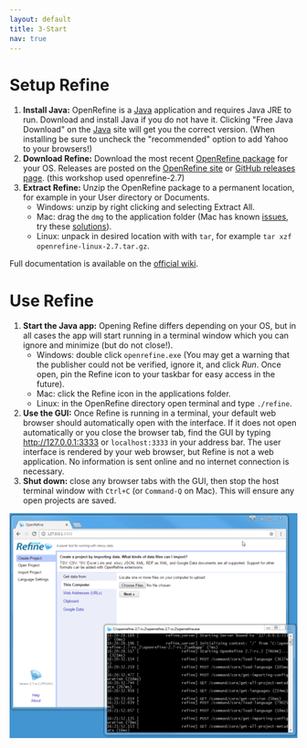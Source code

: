 ```yaml
---
layout: default
title: 3-Start
nav: true
---
```


# Setup Refine
    
1. **Install Java:** OpenRefine is a [Java](http://java.com/en/) application and requires Java JRE to run. Download and install Java if you do not have it. Clicking "Free Java Download" on the [Java](http://java.com/) site will get you the correct version. (When installing be sure to uncheck the "recommended" option to add Yahoo to your browsers!)
2. **Download Refine:** Download the most recent [OpenRefine package](http://openrefine.org/download.html) for your OS. Releases are posted on the [OpenRefine site](http://openrefine.org/download.html) or [GitHub releases page](https://github.com/OpenRefine/OpenRefine/releases/). (this workshop used openrefine-2.7) 
3. **Extract Refine:** Unzip the OpenRefine package to a permanent location, for example in your User directory or Documents. 
    - Windows: unzip by right clicking and selecting Extract All. 
    - Mac: drag the `dmg` to the application folder (Mac has known [issues](https://github.com/OpenRefine/OpenRefine/wiki/Installation-Instructions#mac-osx), try these [solutions](https://evanwill.github.io/_drafts/notes/open-refine-osx.html)). 
    - Linux: unpack in desired location with with `tar`, for example `tar xzf openrefine-linux-2.7.tar.gz`. 

Full documentation is available on the [official wiki](https://github.com/OpenRefine/OpenRefine/wiki/).

# Use Refine

1. **Start the Java app:** Opening Refine differs depending on your OS, but in all cases the app will start running in a terminal window which you can ignore and minimize (but do not close!).
    - Windows: double click `openrefine.exe` (You may get a warning that the publisher could not be verified, ignore it, and click *Run*. Once open, pin the Refine icon to your taskbar for easy access in the future). 
    - Mac: click the Refine icon in the applications folder. 
    - Linux: in the OpenRefine directory open terminal and type `./refine`.
2. **Use the GUI:** Once Refine is running in a terminal, your default web browser should automatically open with the interface. If it does not open automatically or you close the browser tab, find the GUI by typing <http://127.0.0.1:3333> or `localhost:3333` in your address bar. The user interface is rendered by your web browser, but Refine is not a web application. No information is sent online and no internet connection is necessary.
3. **Shut down:** close any browser tabs with the GUI, then stop the host terminal window with `Ctrl+C` (or `Command-Q` on Mac). This will ensure any open projects are saved.

![OpenRefine terminal and GUI](images/openrefine.png)
